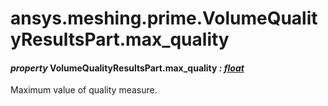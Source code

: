 <a id="ansys-meshing-prime-volumequalityresultspart-max-quality"></a>

# ansys.meshing.prime.VolumeQualityResultsPart.max_quality

<a id="ansys.meshing.prime.VolumeQualityResultsPart.max_quality"></a>

#### *property* VolumeQualityResultsPart.max_quality *: [float](https://docs.python.org/3.11/library/functions.html#float)*

Maximum value of quality measure.

<!-- !! processed by numpydoc !! -->
